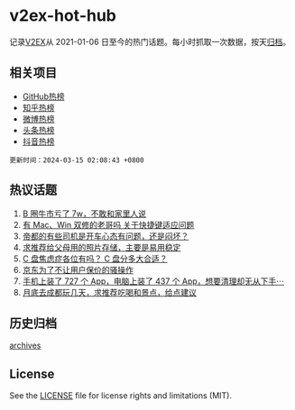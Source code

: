 # v2ex-hot-hub

 记录[V2EX](https://www.v2ex.com/)从 2021-01-06 日至今的热门话题。每小时抓取一次数据，按天[归档](archives)。
 
 ## 相关项目

- [GitHub热榜](https://github.com/lonnyzhang423/github-hot-hub)
- [知乎热榜](https://github.com/lonnyzhang423/zhihu-hot-hub)
- [微博热榜](https://github.com/lonnyzhang423/weibo-hot-hub)
- [头条热榜](https://github.com/lonnyzhang423/toutiao-hot-hub)
- [抖音热榜](https://github.com/lonnyzhang423/douyin-hot-hub)


 `更新时间：2024-03-15 02:08:43 +0800`

## 热议话题

1. [B 圈牛市亏了 7w，不敢和家里人说](https://www.v2ex.com/t/1023489)
1. [有 Mac、Win 双修的老哥吗 关于快捷键适应问题](https://www.v2ex.com/t/1023495)
1. [帝都的有些司机是开车心态有问题，还是闷坏？](https://www.v2ex.com/t/1023485)
1. [求推荐给父母用的照片存储，主要是易用稳定](https://www.v2ex.com/t/1023462)
1. [C 盘焦虑症各位有吗？ C 盘分多大合适？](https://www.v2ex.com/t/1023651)
1. [京东为了不让用户保价的骚操作](https://www.v2ex.com/t/1023544)
1. [手机上装了 727 个 App，电脑上装了 437 个 App，想要清理却无从下手⋯](https://www.v2ex.com/t/1023467)
1. [月底去成都玩几天，求推荐吃喝和景点，给点建议](https://www.v2ex.com/t/1023601)

## 历史归档

[archives](archives)

## License

See the [LICENSE](LICENSE) file for license rights and limitations (MIT).

